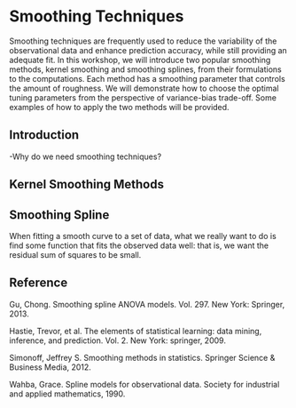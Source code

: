 # Smoothing Techniques

Smoothing techniques are frequently used to reduce the variability of the observational data and enhance prediction accuracy, while still providing an adequate fit. In this workshop, we will introduce two popular smoothing methods, kernel smoothing and smoothing splines, from their formulations to the computations. Each method has a smoothing parameter that controls the amount of roughness. We will demonstrate how to choose the optimal tuning parameters from the perspective of variance-bias trade-off. Some examples of how to apply the two methods will be provided.

## Introduction

-Why do we need smoothing techniques?



## Kernel Smoothing Methods

## Smoothing Spline

When fitting a smooth curve to a set of data, what we really want to do is find some function that fits the observed data well: that is, we
want the residual sum of squares to be small. 


## Reference
Gu, Chong. Smoothing spline ANOVA models. Vol. 297. New York: Springer, 2013.

Hastie, Trevor, et al. The elements of statistical learning: data mining, inference, and prediction. Vol. 2. New York: springer, 2009.

Simonoff, Jeffrey S. Smoothing methods in statistics. Springer Science & Business Media, 2012.

Wahba, Grace. Spline models for observational data. Society for industrial and applied mathematics, 1990.
